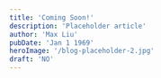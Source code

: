 ```yaml
---
title: 'Coming Soon!'
description: 'Placeholder article'
author: 'Max Liu'
pubDate: 'Jan 1 1969'
heroImage: '/blog-placeholder-2.jpg'
draft: 'NO'
---
```


